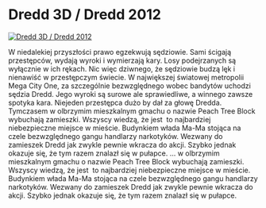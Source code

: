 Dredd 3D / Dredd 2012 
=============
[![Dredd 3D / Dredd 2012 ](http://vidos.pl/images/player.gif)](http://vidos.pl/dredd-3d-dredd-2012)

 W niedalekiej przyszłości prawo egzekwują sędziowie. Sami ścigają przestępców, wydają wyroki i wymierzają kary. Losy podejrzanych są wyłącznie w ich rękach. Nic więc dziwnego, że sędziowie budzą lęk i nienawiść w przestępczym świecie. W największej światowej metropolii Mega City One, za szczególnie bezwzględnego wobec bandytów uchodzi sędzia Dredd. Jego wyroki są surowe ale sprawiedliwe, a winnego zawsze spotyka kara. Niejeden przestępca dużo by dał za głowę Dredda. Tymczasem w olbrzymim mieszkalnym gmachu o nazwie Peach Tree Block wybuchają zamieszki. Wszyscy wiedzą, że jest  to najbardziej niebezpieczne miejsce w mieście. Budynkiem włada Ma-Ma stojąca na czele bezwzględnego gangu handlarzy narkotyków. Wezwany do zamieszek Dredd jak zwykle pewnie wkracza do akcji. Szybko jednak okazuje się, że tym razem znalazł się w pułapce.   ... w olbrzymim mieszkalnym gmachu o nazwie Peach Tree Block wybuchają zamieszki. Wszyscy wiedzą, że jest  to najbardziej niebezpieczne miejsce w mieście. Budynkiem włada Ma-Ma stojąca na czele bezwzględnego gangu handlarzy narkotyków. Wezwany do zamieszek Dredd jak zwykle pewnie wkracza do akcji. Szybko jednak okazuje się, że tym razem znalazł się w pułapce.
